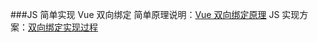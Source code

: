 ###JS 简单实现 Vue 双向绑定
简单原理说明：[Vue 双向绑定原理](https://www.jianshu.com/p/d890b78b7939)
JS 实现方案：[双向绑定实现过程](https://www.cnblogs.com/canfoo/p/6891868.html)
